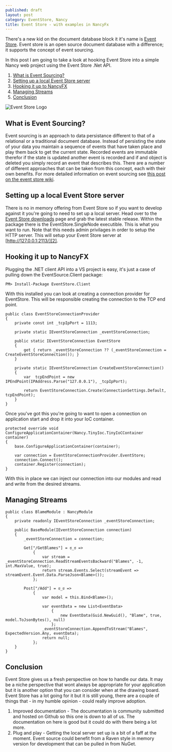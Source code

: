 ```yaml
---
published: draft
layout: post
category: EventStore, Nancy
title: Event Store - with examples in NancyFx
---
```


There's a new kid on the document database block it it's name is [Event Store][0]. Event store is an open source document database with a difference; it supports the concept of event sourcing.

In this post I am going to take a look at hooking Event Store into a simple Nancy web project using the Event Store .Net API.

1.  [What is Event Sourcing?](#event-sourcing)
2.  [Setting up a local Event Store server](#server-setup)
3.  [Hooking it up to NancyFX](#nancy) 
4.  [Managing Streams](#streams)
5.  [Conclusion](#conclusion)

![Event Store Logo][3]

<!--excerpt-->

<h2 id="event-sourcing">What is Event Sourcing?</h2>

Event sourcing is an approach to data persistance different to that of a relational or a traditional document database. Instead of persisting the state of your data you maintain a sequence of events that have taken place and play them back to get the current state. Recorded events are immutable therefor if the state is updated another event is recorded and if and object is deleted you simply record an event that describes this. There are a number of different approaches that can be taken from this concept, each with their own benefits. For more detailed information on event sourcing see [this post on the event store wiki][4].

<h2 id="server-setup">Setting up a local Event Store server</h2>

There is no in memory offering from Event Store so if you want to develop against it you're going to need to set up a local server. Head over to the [Event Store downloads][0] page and grab the latest stable release. Within the package there is the EventStore.SingleNode executible. This is what you want to run. Note that this needs admin privilages in order to setup the HTTP server. This will setup your Event Store server at [http://127.0.0.1:2113/][2].

<h2 id="nancy">Hooking it up to NancyFX</h2>

Plugging the .NET client API into a VS project is easy, it's just a case of pulling down the EventSource.Client package:

	PM> Install-Package EventStore.Client

With this installed you can look at creating a connection provider for EventStore. This will be responsible creating the connection to the TCP end point.

    public class EventStoreConnectionProvider
    {
        private const int _tcpIpPort = 1113;

        private static IEventStoreConnection _eventStoreConnection;

        public static IEventStoreConnection EventStore
        {
            get { return _eventStoreConnection ?? (_eventStoreConnection = CreateEventStoreConnection()); }
        }

        private static IEventStoreConnection CreateEventStoreConnection()
        {
            var  tcpEndPoint = new IPEndPoint(IPAddress.Parse("127.0.0.1"), _tcpIpPort);
            
            return EventStoreConnection.Create(ConnectionSettings.Default, tcpEndPoint);
        }
    }

Once you've got this you're going to want to open a connection on application start and drop it into your IoC container.

	protected override void ConfigureApplicationContainer(Nancy.TinyIoc.TinyIoCContainer container)
	{
		base.ConfigureApplicationContainer(container);
		
		var connection = EventStoreConnectionProvider.EventStore;
		connection.Connect();
		container.Register(connection);
	}

With this in place we can inject our connection into our modules and read and write from the desired streams.

<h2 id="streams">Managing Streams</h2>

	public class BlameModule : NancyModule
	{
		private readonly IEventStoreConnection _eventStoreConnection;

		public BaseModule(IEventStoreConnection connection)
		{
			_eventStoreConnection = connection;

			Get["/GetBlames"] = ಠ_ಠ =>
				{
					var stream = _eventStoreConnection.ReadStreamEventsBackward("Blames", -1, int.MaxValue, true);
					return stream.Events.Select(streamEvent => streamEvent.Event.Data.ParseJson<Blame>());
				};

			Post["/Add"] = ಠ_ಠ =>
				{
					var model = this.Bind<Blame>();

					var eventData = new List<EventData>
						{
							new EventData(Guid.NewGuid(), "Blame", true, model.ToJsonBytes(), null)
						};
					_eventStoreConnection.AppendToStream("Blames", ExpectedVersion.Any, eventData);
					return null;
				};
		}
	}

<h2 id="conclusion">Conclusion</h2>

Event Store gives us a fresh perspective on how to handle our data. It may be a niche perspective that wont always be appropriate for your application but it is another option that you can consider when at the drawing board. Event Store has a lot going for it but it is still young, there are a couple of things that - in my humble opinion - could really improve adoption.

1.  Improved documentation - The documentation is community submitted and hosted on Github so this one is down to all of us. The documentation on here is good but it could do with there being a lot more.
2.  Plug and play - Getting the local server set up is a bit of a faff at the moment. Event source could benefit from a Raven style in memory version for development that can be pulled in from NuGet.

   [0]: http://geteventstore.com "Get Event Store"
   [1]: http://download.geteventstore.com/ "Event Store downloads"
   [2]: http://127.0.0.1:2113/
   [3]: /../images/event-store.png "event store logo"
   [4]: https://github.com/eventstore/eventstore/wiki/Event-Sourcing-Basics "Event Sourcing Basics"